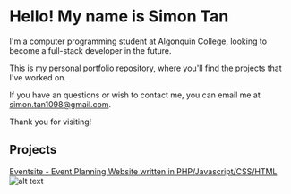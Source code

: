 # Hello! My name is Simon Tan
I'm a computer programming student at Algonquin College, looking to become a full-stack developer in the future.

This is my personal portfolio repository, where you'll find the projects that I've worked on.

If you have an questions or wish to contact me, you can email me at simon.tan1098@gmail.com.

Thank you for visiting!

## Projects
[Eventsite - Event Planning Website written in PHP/Javascript/CSS/HTML](https://github.com/SimonTan98/Eventsite "Link to Eventsite repository")
![alt text](https://github.com/SimonTan98/SimonTan98.github.io/images/EventsiteHomepage.png)
